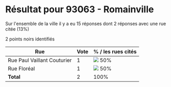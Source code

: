 # Résultat pour 93063 - Romainville

Sur l'ensemble de la ville il y a eu 15 réponses dont 2 réponses avec une rue citée (13%)

2 points noirs identifiés

| Rue | Vote | % / les rues cités|
|-----|------|-------------------|
| Rue Paul Vaillant Couturier | 1 | <img src="../../img/bar_50.gif" />&nbsp;50%|
| Rue Floréal | 1 | <img src="../../img/bar_50.gif" />&nbsp;50%|
| **Total** | 2 | 100%|
